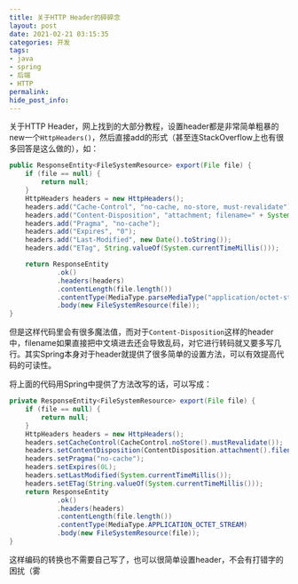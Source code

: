 ```yaml
---
title: 关于HTTP Header的碎碎念
layout: post
date: 2021-02-21 03:15:35
categories: 开发
tags:
- java
- spring
- 后端
- HTTP
permalink:
hide_post_info:
---
```

关于HTTP Header，网上找到的大部分教程，设置header都是非常简单粗暴的new一个`HttpHeaders()`，然后直接add的形式（甚至连StackOverflow上也有很多回答是这么做的），如：

```java
public ResponseEntity<FileSystemResource> export(File file) {
    if (file == null) {
        return null;
    }
    HttpHeaders headers = new HttpHeaders();
    headers.add("Cache-Control", "no-cache, no-store, must-revalidate");
    headers.add("Content-Disposition", "attachment; filename=" + System.currentTimeMillis() + ".xls");
    headers.add("Pragma", "no-cache");
    headers.add("Expires", "0");
    headers.add("Last-Modified", new Date().toString());
    headers.add("ETag", String.valueOf(System.currentTimeMillis()));

    return ResponseEntity
            .ok()
            .headers(headers)
            .contentLength(file.length())
            .contentType(MediaType.parseMediaType("application/octet-stream"))
            .body(new FileSystemResource(file));
}
```

但是这样代码里会有很多魔法值，而对于`Content-Disposition`这样的header中，filename如果直接把中文填进去还会导致乱码，对它进行转码就又要多写几行。其实Spring本身对于header就提供了很多简单的设置方法，可以有效提高代码的可读性。

将上面的代码用Spring中提供了方法改写的话，可以写成：

```java
private ResponseEntity<FileSystemResource> export(File file) {
    if (file == null) {
        return null;
    }
    HttpHeaders headers = new HttpHeaders();
    headers.setCacheControl(CacheControl.noStore().mustRevalidate());
    headers.setContentDisposition(ContentDisposition.attachment().filename(file.getName(), StandardCharsets.UTF_8).build());
    headers.setPragma("no-cache");
    headers.setExpires(0L);
    headers.setLastModified(System.currentTimeMillis());
    headers.setETag(String.valueOf(System.currentTimeMillis()));
    return ResponseEntity
            .ok()
            .headers(headers)
            .contentLength(file.length())
            .contentType(MediaType.APPLICATION_OCTET_STREAM)
            .body(new FileSystemResource(file));
}
```

这样编码的转换也不需要自己写了，也可以很简单设置header，不会有打错字的困扰（雾
